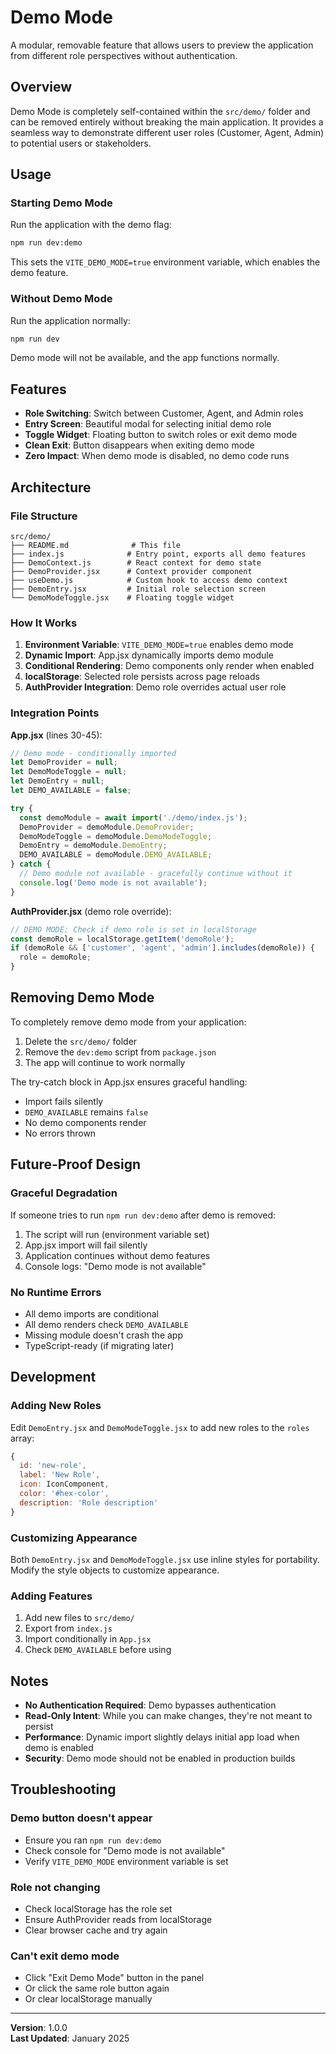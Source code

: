 # Demo Mode

A modular, removable feature that allows users to preview the application from different role perspectives without authentication.

## Overview

Demo Mode is completely self-contained within the `src/demo/` folder and can be removed entirely without breaking the main application. It provides a seamless way to demonstrate different user roles (Customer, Agent, Admin) to potential users or stakeholders.

## Usage

### Starting Demo Mode

Run the application with the demo flag:

```bash
npm run dev:demo
```

This sets the `VITE_DEMO_MODE=true` environment variable, which enables the demo feature.

### Without Demo Mode

Run the application normally:

```bash
npm run dev
```

Demo mode will not be available, and the app functions normally.

## Features

- **Role Switching**: Switch between Customer, Agent, and Admin roles
- **Entry Screen**: Beautiful modal for selecting initial demo role
- **Toggle Widget**: Floating button to switch roles or exit demo mode
- **Clean Exit**: Button disappears when exiting demo mode
- **Zero Impact**: When demo mode is disabled, no demo code runs

## Architecture

### File Structure

```
src/demo/
├── README.md              # This file
├── index.js              # Entry point, exports all demo features
├── DemoContext.js        # React context for demo state
├── DemoProvider.jsx      # Context provider component
├── useDemo.js            # Custom hook to access demo context
├── DemoEntry.jsx         # Initial role selection screen
└── DemoModeToggle.jsx    # Floating toggle widget
```

### How It Works

1. **Environment Variable**: `VITE_DEMO_MODE=true` enables demo mode
2. **Dynamic Import**: App.jsx dynamically imports demo module
3. **Conditional Rendering**: Demo components only render when enabled
4. **localStorage**: Selected role persists across page reloads
5. **AuthProvider Integration**: Demo role overrides actual user role

### Integration Points

**App.jsx** (lines 30-45):
```javascript
// Demo mode - conditionally imported
let DemoProvider = null;
let DemoModeToggle = null;
let DemoEntry = null;
let DEMO_AVAILABLE = false;

try {
  const demoModule = await import('./demo/index.js');
  DemoProvider = demoModule.DemoProvider;
  DemoModeToggle = demoModule.DemoModeToggle;
  DemoEntry = demoModule.DemoEntry;
  DEMO_AVAILABLE = demoModule.DEMO_AVAILABLE;
} catch {
  // Demo module not available - gracefully continue without it
  console.log('Demo mode is not available');
}
```

**AuthProvider.jsx** (demo role override):
```javascript
// DEMO MODE: Check if demo role is set in localStorage
const demoRole = localStorage.getItem('demoRole');
if (demoRole && ['customer', 'agent', 'admin'].includes(demoRole)) {
  role = demoRole;
}
```

## Removing Demo Mode

To completely remove demo mode from your application:

1. Delete the `src/demo/` folder
2. Remove the `dev:demo` script from `package.json`
3. The app will continue to work normally

The try-catch block in App.jsx ensures graceful handling:
- Import fails silently
- `DEMO_AVAILABLE` remains `false`
- No demo components render
- No errors thrown

## Future-Proof Design

### Graceful Degradation

If someone tries to run `npm run dev:demo` after demo is removed:

1. The script will run (environment variable set)
2. App.jsx import will fail silently
3. Application continues without demo features
4. Console logs: "Demo mode is not available"

### No Runtime Errors

- All demo imports are conditional
- All demo renders check `DEMO_AVAILABLE`
- Missing module doesn't crash the app
- TypeScript-ready (if migrating later)

## Development

### Adding New Roles

Edit `DemoEntry.jsx` and `DemoModeToggle.jsx` to add new roles to the `roles` array:

```javascript
{
  id: 'new-role',
  label: 'New Role',
  icon: IconComponent,
  color: '#hex-color',
  description: 'Role description'
}
```

### Customizing Appearance

Both `DemoEntry.jsx` and `DemoModeToggle.jsx` use inline styles for portability. Modify the style objects to customize appearance.

### Adding Features

1. Add new files to `src/demo/`
2. Export from `index.js`
3. Import conditionally in `App.jsx`
4. Check `DEMO_AVAILABLE` before using

## Notes

- **No Authentication Required**: Demo bypasses authentication
- **Read-Only Intent**: While you can make changes, they're not meant to persist
- **Performance**: Dynamic import slightly delays initial app load when demo is enabled
- **Security**: Demo mode should not be enabled in production builds

## Troubleshooting

### Demo button doesn't appear
- Ensure you ran `npm run dev:demo`
- Check console for "Demo mode is not available"
- Verify `VITE_DEMO_MODE` environment variable is set

### Role not changing
- Check localStorage has the role set
- Ensure AuthProvider reads from localStorage
- Clear browser cache and try again

### Can't exit demo mode
- Click "Exit Demo Mode" button in the panel
- Or click the same role button again
- Or clear localStorage manually

---

**Version**: 1.0.0  
**Last Updated**: January 2025
